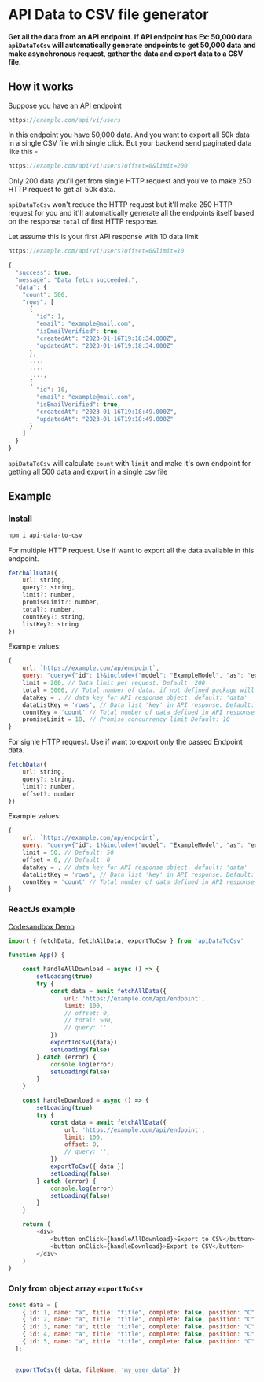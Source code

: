 # API Data to CSV file generator

#### Get all the data from an API endpoint. If API endpoint has Ex: 50,000 data  `apiDataToCsv` will automatically generate endpoints to get 50,000 data and make asynchronous request, gather the data and export data to a CSV file.


## **How it works**

Suppose you have an API endpoint 
```js
https://example.com/api/vi/users
```
In this endpoint you have 50,000 data. And you want to export all 50k data in a single CSV file with single click. But your backend send paginated data like this -

```js
https://example.com/api/vi/users?offset=0&limit=200
```
 Only 200 data you'll get from single HTTP request and you've to make 250 HTTP request to get all 50k data. 

 `apiDataToCsv` won't reduce the HTTP request but it'll make 250 HTTP request for you and it'll automatically generate all the endpoints itself based on the response `total` of first HTTP response.


Let assume this is your first API response with 10 data limit 


```js
https://example.com/api/vi/users?offset=0&limit=10

{
  "success": true,
  "message": "Data fetch succeeded.",
  "data": {
    "count": 500,
    "rows": [
      {
        "id": 1,
        "email": "example@mail.com",
        "isEmailVerified": true,
        "createdAt": "2023-01-16T19:18:34.000Z",
        "updatedAt": "2023-01-16T19:18:34.000Z"
      },
      ....
      ....
      ....,
      {
        "id": 10,
        "email": "example@mail.com",
        "isEmailVerified": true,
        "createdAt": "2023-01-16T19:18:49.000Z",
        "updatedAt": "2023-01-16T19:18:49.000Z"
      }
    ]
  }
}
```

`apiDataToCsv` will calculate `count` with `limit` and make it's own endpoint for getting all 500 data and export in a single csv file


## **Example**


### Install
```js 
npm i api-data-to-csv
```


For multiple HTTP request. Use if want to export all the data available in this endpoint. 

```js
fetchAllData({
    url: string, 
    query?: string, 
    limit?: number, 
    promiseLimit?: number, 
    total?: number, 
    countKey?: string, 
    listKey?: string
})
```

Example values: 
```js
{
    url: `https://example.com/ap/endpoint`, 
    query: "query={"id": 1}&include={"model": "ExampleModel", "as": "exampleModel"}", // Any query. Note: Don't add 'limit' and 'offset' with query
    limit = 200, // Data limit per request. Default: 200
    total = 5000, // Total number of data. if not defined package will get the data from the first API call 
    dataKey = , // data key for API response object. default: 'data'
    dataListKey = 'rows', // Data list 'key' in API response. Default: 'rows'
    countKey = 'count' // Total number of data defined in API response data 'key'. Default: 'count'
    promiseLimit = 10, // Promise concurrency limit Default: 10
}
```


For signle HTTP request. Use if want to export only the passed Endpoint data.

```js
fetchData({
    url: string, 
    query?: string, 
    limit?: number, 
    offset?: number
})
```

Example values: 
```js
{
    url: `https://example.com/ap/endpoint`, 
    query: "query={"id": 1}&include={"model": "ExampleModel", "as": "exampleModel"}", // Any query. Note: Don't add 'limit' and 'offset' with query
    limit = 50, // Default: 50 
    offset = 0, // Default: 0 
    dataKey = , // data key for API response object. default: 'data'
    dataListKey = 'rows', // Data list 'key' in API response. Default: 'rows'
    countKey = 'count' // Total number of data defined in API response data 'key'. Default: 'count'
}
```

### **ReactJs example**

[Codesandbox Demo](https://codesandbox.io/s/automatic-api-data-to-csv-export-xxmv3p)

```js
import { fetchData, fetchAllData, exportToCsv } from 'apiDataToCsv'

function App() {

    const handleAllDownload = async () => {
        setLoading(true)
        try {
            const data = await fetchAllData({
                url: 'https://example.com/api/endpoint',
                limit: 100,
                // offset: 0,
                // total: 500,
                // query: ''
            })
            exportToCsv({data}) 
            setLoading(false)
        } catch (error) {
            console.log(error)
            setLoading(false)
        }
    }

    const handleDownload = async () => {
        setLoading(true)
        try {
            const data = await fetchAllData({
                url: 'https://example.com/api/endpoint',
                limit: 100,
                offset: 0,
                // query: '',
            })
            exportToCsv({ data }) 
            setLoading(false)
        } catch (error) {
            console.log(error)
            setLoading(false)
        }
    }

    return (
        <div>
            <button onClick={handleAllDownload}>Export to CSV</button>
            <button onClick={handleDownload}>Export to CSV</button>
        </div>
    )
}
```

### Only from object array `exportToCsv`


```js
const data = [
    { id: 1, name: "a", title: "title", complete: false, position: "C" },
    { id: 2, name: "a", title: "title", complete: false, position: "C" },
    { id: 3, name: "a", title: "title", complete: false, position: "C" },
    { id: 4, name: "a", title: "title", complete: false, position: "C" },
    { id: 5, name: "a", title: "title", complete: false, position: "C" }
  ];


  exportToCsv({ data, fileName: 'my_user_data' })
```



